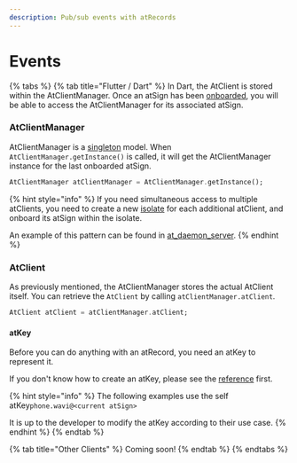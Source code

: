 ```yaml
---
description: Pub/sub events with atRecords
---
```


# Events

{% tabs %}
{% tab title="Flutter / Dart" %}
In Dart, the AtClient is stored within the AtClientManager. Once an atSign has been [onboarded](onboarding.md), you will be able to access the AtClientManager for its associated atSign.

### AtClientManager

AtClientManager is a [singleton](https://en.wikipedia.org/wiki/Singleton\_pattern) model. When `AtClientManager.getInstance()` is called, it will get the AtClientManager instance for the last onboarded atSign.

```dart
AtClientManager atClientManager = AtClientManager.getInstance();
```

{% hint style="info" %}
If you need simultaneous access to multiple atClients, you need to create a new [isolate](https://dart.dev/language/concurrency#how-isolates-work) for each additional atClient, and onboard its atSign within the isolate.

An example of this pattern can be found in [at\_daemon\_server](https://github.com/atsign-foundation/at\_services/tree/trunk/packages/at\_daemon\_server/lib/src/server).
{% endhint %}

### AtClient

As previously mentioned, the AtClientManager stores the actual AtClient itself. You can retrieve the `AtClient` by calling `atClientManager.atClient`.

```dart
AtClient atClient = atClientManager.atClient;
```

#### atKey

Before you can do anything with an atRecord, you need an atKey to represent it.

If you don't know how to create an atKey, please see the [reference](atid-reference.md) first.

{% hint style="info" %}
The following examples use the self atKey`phone.wavi@<current atSign>`

It is up to the developer to modify the atKey according to their use case.
{% endhint %}
{% endtab %}

{% tab title="Other Clients" %}
Coming soon!
{% endtab %}
{% endtabs %}
